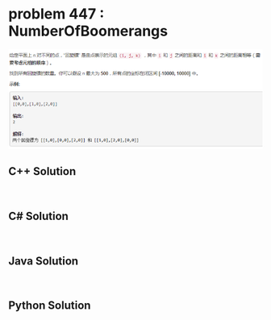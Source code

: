 
# problem 447 : NumberOfBoomerangs

<img src="https://github.com/Peefy/PeefyLeetCode/blob/master/doc/401-500/447.NumberOfBoomerangs/problem.png"/>

## C++ Solution

```c++



```

## C# Solution

```csharp



```

## Java Solution

```java



```

## Python Solution

```python



```





